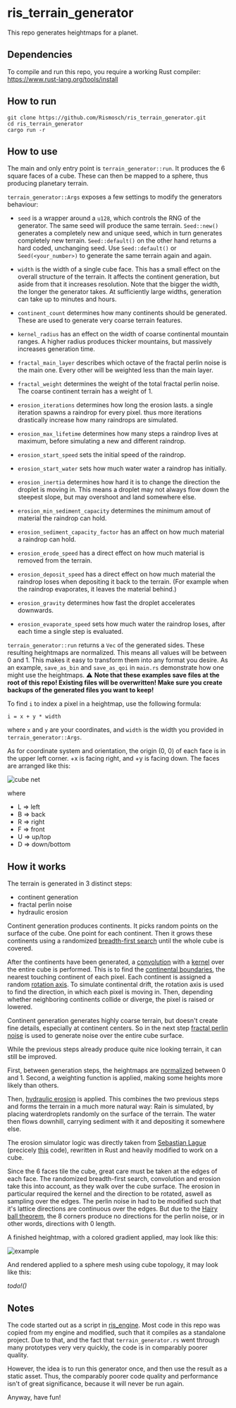 # ris_terrain_generator

This repo generates heightmaps for a planet.

## Dependencies

To compile and run this repo, you require a working Rust compiler: https://www.rust-lang.org/tools/install

## How to run

    git clone https://github.com/Rismosch/ris_terrain_generator.git
    cd ris_terrain_generator
    cargo run -r

## How to use

The main and only entry point is `terrain_generator::run`. It produces the 6 square faces of a cube. These can then be mapped to a sphere, thus producing planetary terrain.

`terrain_generator::Args` exposes a few settings to modify the generators behaviour:

- `seed` is a wrapper around a `u128`, which controls the RNG of the generator. The same seed will produce the same terrain. `Seed::new()` generates a completely new and unique seed, which in turn generates completely new terrain. `Seed::default()` on the other hand returns a hard coded, unchanging seed. Use `Seed::default()` or `Seed(<your_number>)` to generate the same terrain again and again.

- `width` is the width of a single cube face. This has a small effect on the overall structure of the terrain. It affects the continent generation, but aside from that it increases resolution. Note that the bigger the width, the longer the generator takes. At sufficiently large widths, generation can take up to minutes and hours.

- `continent_count` determines how many continents should be generated. These are used to generate very coarse terrain features.

- `kernel_radius` has an effect on the width of coarse continental mountain ranges. A higher radius produces thicker mountains, but massively increases generation time.

- `fractal_main_layer` describes which octave of the fractal perlin noise is the main one. Every other will be weighted less than the main layer.

- `fractal_weight` determines the weight of the total fractal perlin noise. The coarse continent terrain has a weight of 1.

- `erosion_iterations` determines how long the erosion lasts. a single iteration spawns a raindrop for every pixel. thus more iterations drastically increase how many raindrops are simulated.

- `erosion_max_lifetime` determines how many steps a raindrop lives at maximum, before simulating a new and different raindrop.

- `erosion_start_speed` sets the initial speed of the raindrop.

- `erosion_start_water` sets how much water water a raindrop has initially.

- `erosion_inertia` determines how hard it is to change the direction the droplet is moving in. This means a droplet may not always flow down the steepest slope, but may overshoot and land somewhere else.

- `erosion_min_sediment_capacity` determines the minimum amout of material the raindrop can hold.

- `erosion_sediment_capacity_factor` has an affect on how much material a raindrop can hold.

- `erosion_erode_speed` has a direct effect on how much material is removed from the terrain.

- `erosion_deposit_speed` has a direct effect on how much material the raindrop loses when depositing it back to the terrain. (For example when the raindrop evaporates, it leaves the material behind.)

- `erosion_gravity` determines how fast the droplet accelerates downwards.

- `erosion_evaporate_speed` sets how much water the raindrop loses, after each time a single step is evaluated.

`terrain_generator::run` returns a `Vec` of the generated sides. These resulting heightmaps are normalized. This means all values will be between 0 and 1. This makes it easy to transform them into any format you desire. As an example, `save_as_bin` and `save_as_qoi` in `main.rs` demonstrate how one might use the heightmaps. ⚠ **Note that these examples save files at the root of this repo! Existing files will be overwritten! Make sure you create backups of the generated files you want to keep!**

To find `i` to index a pixel in a heightmap, use the following formula:

    i = x + y * width

where `x` and `y` are your coordinates, and `width` is the width you provided in `terrain_generator::Args`.

As for coordinate system and orientation, the origin (0, 0) of each face is in the upper left corner. +x is facing right, and +y is facing down. The faces are arranged like this:

![cube net](cube_net.png)

where

- L => left
- B => back
- R => right
- F => front
- U => up/top
- D => down/bottom

## How it works

The terrain is generated in 3 distinct steps:

- continent generation
- fractal perlin noise
- hydraulic erosion

Continent generation produces continents. It picks random points on the surface of the cube. One point for each continent. Then it grows these continents using a randomized [breadth-first search](https://en.wikipedia.org/wiki/Breadth-first_search) until the whole cube is covered.

After the continents have been generated, a [convolution](https://en.wikipedia.org/wiki/Convolution) with a [kernel](https://en.wikipedia.org/wiki/Kernel_(image_processing)) over the entire cube is performed. This is to find the [continental boundaries](https://en.wikipedia.org/wiki/List_of_tectonic_plate_interactions), the nearest touching continent of each pixel. Each continent is assigned a random [rotation axis](https://en.wikipedia.org/wiki/Axis%E2%80%93angle_representation). To simulate continental drift, the rotation axis is used to find the direction, in which each pixel is moving in. Then, depending whether neighboring continents collide or diverge, the pixel is raised or lowered.

Continent generation generates highly coarse terrain, but doesn't create fine details, especially at continent centers. So in the next step [fractal perlin noise](https://en.wikipedia.org/wiki/Perlin_noise) is used to generate noise over the entire cube surface.

While the previous steps already produce quite nice looking terrain, it can still be improved.

First, between generation steps, the heightmaps are [normalized](https://en.wikipedia.org/wiki/Normalization_(statistics)) between 0 and 1. Second, a weighting function is applied, making some heights more likely than others.

Then, [hydraulic erosion](https://en.wikipedia.org/wiki/Hydraulic_action) is applied. This combines the two previous steps and forms the terrain in a much more natural way: Rain is simulated, by placing waterdroplets randomly on the surface of the terrain. The water then flows downhill, carrying sediment with it and depositing it somewhere else.

The erosion simulator logic was directly taken from [Sebastian Lague](https://youtu.be/eaXk97ujbPQ) (precicely [this](https://github.com/SebLague/Hydraulic-Erosion/blob/f245576d204978e3186f41c8abbd75c326c6857e/Assets/Scripts/ComputeShaders/Erosion.compute) code), rewritten in Rust and heavily modified to work on a cube.

Since the 6 faces tile the cube, great care must be taken at the edges of each face. The randomized breadth-first search, convolution and erosion take this into account, as they walk over the cube surface. The erosion in particular required the kernel and the direction to be rotated, aswell as sampling over the edges. The perlin noise in had to be modified such that it's lattice directions are continuous over the edges. But due to the [Hairy ball theorem](https://en.wikipedia.org/wiki/Hairy_ball_theorem), the 8 corners produce no directions for the perlin noise, or in other words, directions with 0 length.

A finished heightmap, with a colored gradient applied, may look like this:

![example](example.png)

And rendered applied to a sphere mesh using cube topology, it may look like this:

_todo!()_

## Notes

The code started out as a script in [ris_engine](https://github.com/Rismosch/ris_engine). Most code in this repo was copied from my engine and modified, such that it compiles as a standalone project. Due to that, and the fact that `terrain_generator.rs` went through many prototypes very very quickly, the code is in comparably poorer quality.

However, the idea is to run this generator once, and then use the result as a static asset. Thus, the comparably poorer code quality and performance isn't of great significance, because it will never be run again.

Anyway, have fun!
